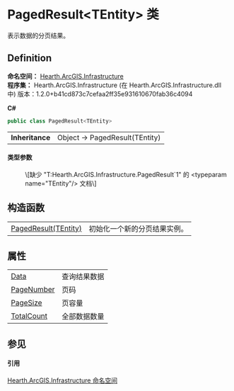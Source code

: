 # PagedResult&lt;TEntity&gt; 类


表示数据的分页结果。



## Definition
**命名空间：** <a href="N_Hearth_ArcGIS_Infrastructure">Hearth.ArcGIS.Infrastructure</a>  
**程序集：** Hearth.ArcGIS.Infrastructure (在 Hearth.ArcGIS.Infrastructure.dll 中) 版本：1.2.0+b41cd873c7cefaa2ff35e931610670fab36c4094

**C#**
``` C#
public class PagedResult<TEntity>

```

<table><tr><td><strong>Inheritance</strong></td><td>Object  →  PagedResult(TEntity)</td></tr>
</table>



#### 类型参数
<dl><dt /><dd>\[缺少 "T:Hearth.ArcGIS.Infrastructure.PagedResult`1" 的 &lt;typeparam name="TEntity"/&gt; 文档\]</dd></dl>

## 构造函数
<table>
<tr>
<td><a href="M_Hearth_ArcGIS_Infrastructure_PagedResult_1__ctor">PagedResult(TEntity)</a></td>
<td>初始化一个新的分页结果实例。</td></tr>
</table>

## 属性
<table>
<tr>
<td><a href="P_Hearth_ArcGIS_Infrastructure_PagedResult_1_Data">Data</a></td>
<td>查询结果数据</td></tr>
<tr>
<td><a href="P_Hearth_ArcGIS_Infrastructure_PagedResult_1_PageNumber">PageNumber</a></td>
<td>页码</td></tr>
<tr>
<td><a href="P_Hearth_ArcGIS_Infrastructure_PagedResult_1_PageSize">PageSize</a></td>
<td>页容量</td></tr>
<tr>
<td><a href="P_Hearth_ArcGIS_Infrastructure_PagedResult_1_TotalCount">TotalCount</a></td>
<td>全部数据数量</td></tr>
</table>

## 参见


#### 引用
<a href="N_Hearth_ArcGIS_Infrastructure">Hearth.ArcGIS.Infrastructure 命名空间</a>  
